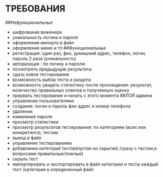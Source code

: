 # ТРЕБОВАНИЯ <br>
##Нефункциональные 
- шифрование виженера 
- уникальность логина и пароля 
- оформления импорта в файл 
- оформление меню и тп 
##Функциональные 
- регистрация: один раз, фио, домашний адрес, телефон, логин, пароль 2 раза (уникальность)
- авторизация : по логину и паролю 
- посмотреть предыдущие результаты
- сдать новое тестирование 
- возможность выбор теста и раздела 
- возможность увидеть статистику после прохождения: результат, количество правильных ответов и полученную оценку 
- прервать тестирование и начать с этого момента 
##ЛОЯ админа  <br>
- управление пользователями 
- создание: логин и пароль фио адрес и номер телефона 
- удаление 
- изменение пароля 
- просмотр статистики
- просмотр результатов тестирования: по категориям (всех или конкретного), тестам
- вывод в файл 
- управление тестированием 
- добавление категорий тестов(пустая но скрытая) /сразу с тестом,и вопросами правильные/ложные)
- скрыть тест 
- импортировать и экспортировать в файл категории и тесты каждый тест /категория в определенный файл
